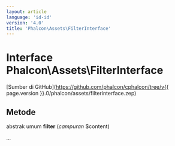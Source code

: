 ```yaml
---
layout: article
language: 'id-id'
version: '4.0'
title: 'Phalcon\Assets\FilterInterface'
---
```

# Interface **Phalcon\Assets\FilterInterface**

[Sumber di GitHub](https://github.com/phalcon/cphalcon/tree/v{{ page.version }}.0/phalcon/assets/filterinterface.zep)

## Metode

abstrak umum **filter** (*campuran* $content)

...